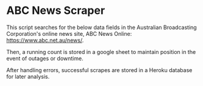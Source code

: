 # ABC News Scraper

This script searches for the below data fields in the Australian Broadcasting Corporation's online news site, ABC News Online: https://www.abc.net.au/news/. 

Then, a running count is stored in a google sheet to maintain position in the event of outages or downtime.  

After handling errors, successful scrapes are stored in a Heroku database for later analysis. 

